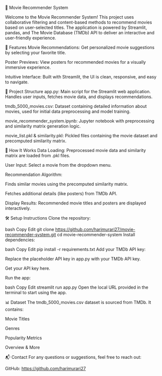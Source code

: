 🎥 Movie Recommender System


Welcome to the Movie Recommender System! This project uses collaborative filtering and content-based methods to recommend movies based on user-selected titles. The application is powered by Streamlit, pandas, and The Movie Database (TMDb) API to deliver an interactive and user-friendly experience.

🌟 Features
Movie Recommendations: Get personalized movie suggestions by selecting your favorite title.

Poster Previews: View posters for recommended movies for a visually immersive experience.

Intuitive Interface: Built with Streamlit, the UI is clean, responsive, and easy to navigate.

📂 Project Structure
app.py: Main script for the Streamlit web application. Handles user inputs, fetches movie data, and displays recommendations.

tmdb_5000_movies.csv: Dataset containing detailed information about movies, used for initial data preprocessing and model training.

movie_recommender_system.ipynb: Jupyter notebook with preprocessing and similarity matrix generation logic.

movie_list.pkl & similarity.pkl: Pickled files containing the movie dataset and precomputed similarity matrix.

🚀 How It Works
Data Loading: Preprocessed movie data and similarity matrix are loaded from .pkl files.

User Input: Select a movie from the dropdown menu.

Recommendation Algorithm:

Finds similar movies using the precomputed similarity matrix.

Fetches additional details (like posters) from TMDb API.

Display Results: Recommended movie titles and posters are displayed interactively.

🛠️ Setup Instructions
Clone the repository:

bash
Copy
Edit
git clone https://github.com/harimurari27/movie-recommender-system.git
cd movie-recommender-system
Install dependencies:

bash
Copy
Edit
pip install -r requirements.txt
Add your TMDb API key:

Replace the placeholder API key in app.py with your TMDb API key.

Get your API key here.

Run the app:

bash
Copy
Edit
streamlit run app.py
Open the local URL provided in the terminal to start using the app.

📊 Dataset
The tmdb_5000_movies.csv dataset is sourced from TMDb. It contains:

Movie Titles

Genres

Popularity Metrics

Overview & More


📬 Contact
For any questions or suggestions, feel free to reach out:

GitHub: https://github.com/harimurari27
